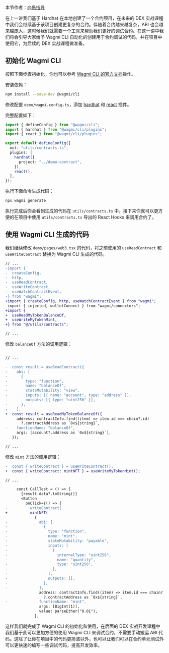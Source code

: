 本节作者：[@愚指导](https://x.com/yudao1024)

在上一讲我们基于 Hardhat 在本地创建了一个合约项目，在未来的 DEX 实战课程中我们会继续基于该项目创建更复杂的合约。伴随着合约越来越复杂，ABI 也会越来越庞大，这时候我们就需要一个工具来帮助我们更好的调试合约。在这一讲中我们将会引导大家给予 Wagmi CLI 自动化的创建用于合约调试的代码，并在项目中使用它，为后续的 DEX 实战课程做准备。

## 初始化 Wagmi CLI

按照下面步骤初始化，你也可以参考 [Wagmi CLI 的官方文档](https://wagmi.sh/cli/getting-started)操作。

安装依赖：

```bash
npm install --save-dev @wagmi/cli
```

修改配置 `demo/wagmi.config.ts`，添加 [hardhat](https://wagmi.sh/cli/api/plugins/hardhat) 和 [react](https://wagmi.sh/cli/api/plugins/react) 插件。

完整配置如下：

```ts
import { defineConfig } from "@wagmi/cli";
import { hardhat } from "@wagmi/cli/plugins";
import { react } from "@wagmi/cli/plugins";

export default defineConfig({
  out: "utils/contracts.ts",
  plugins: [
    hardhat({
      project: "../demo-contract",
    }),
    react(),
  ],
});
```

执行下面命令生成代码：

```bash
npx wagmi generate
```

执行完成后你会看到生成的代码在 `utils/contracts.ts` 中，接下来你就可以更方便的在项目中使用 `utils/contracts.ts` 导出的 React Hooks 来调用合约了。

## 使用 Wagmi CLI 生成的代码

我们继续修改 `demo/pages/web3.tsx` 的代码，将之前使用的 `useReadContract` 和 `useWriteContract` 替换为 Wagmi CLI 生成的代码。

```diff
// ...
-import {
-  createConfig,
-  http,
-  useReadContract,
-  useWriteContract,
-  useWatchContractEvent,
-} from "wagmi";
+import { createConfig, http, useWatchContractEvent } from "wagmi";
 import { injected, walletConnect } from "wagmi/connectors";
+import {
+  useReadMyTokenBalanceOf,
+  useWriteMyTokenMint,
+} from "@/utils/contracts";

// ...
```

修改 `balanceOf` 方法的调用逻辑：

```diff

// ...

-  const result = useReadContract({
-    abi: [
-      {
-        type: "function",
-        name: "balanceOf",
-        stateMutability: "view",
-        inputs: [{ name: "account", type: "address" }],
-        outputs: [{ type: "uint256" }],
-      },
-    ],
+  const result = useReadMyTokenBalanceOf({
     address: contractInfo.find((item) => item.id === chain?.id)
       ?.contractAddress as `0x${string}`,
-    functionName: "balanceOf",
     args: [account?.address as `0x${string}`],
   });

// ...

```

修改 `mint` 方法的调用逻辑：

```diff
-  const { writeContract } = useWriteContract();
+  const { writeContract: mintNFT } = useWriteMyTokenMint();

// ...

     const CallTest = () => {
       {result.data?.toString()}
       <Button
         onClick={() => {
-          writeContract(
+          mintNFT(
             {
-              abi: [
-                {
-                  type: "function",
-                  name: "mint",
-                  stateMutability: "payable",
-                  inputs: [
-                    {
-                      internalType: "uint256",
-                      name: "quantity",
-                      type: "uint256",
-                    },
-                  ],
-                  outputs: [],
-                },
-              ],
               address: contractInfo.find((item) => item.id === chain?.id)
                 ?.contractAddress as `0x${string}`,
-              functionName: "mint",
               args: [BigInt(1)],
               value: parseEther("0.01"),
             },
```

这样我们就完成了 Wagmi CLI 的初始化和使用，在后面的 DEX 实战开发课程中我们基于此可以更加方便的使用 Wagmi CLI 来调试合约，不需要手动搬运 ABI 代码。这除了让你在项目中的代码更简洁以外，也可以让我们可以在合约单元测试外可以更快速的编写一些调试代码，提高开发效率。
